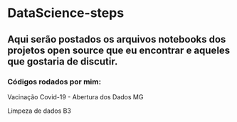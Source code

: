 # DataScience-steps

## Aqui serão postados os arquivos notebooks dos projetos open source que eu encontrar e aqueles que gostaria de discutir.

### Códigos rodados por mim:

Vacinação Covid-19 - Abertura dos Dados MG

Limpeza de dados B3

